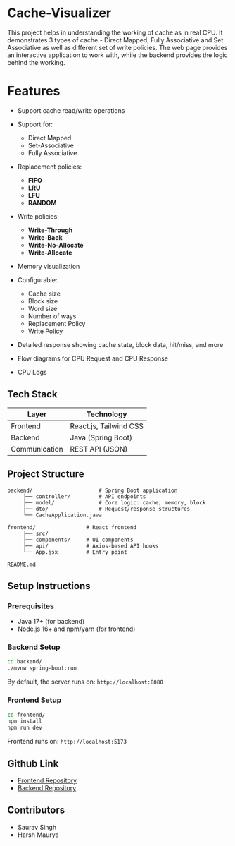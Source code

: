 # Cache-Visualizer

This project helps in understanding the working of cache as in real CPU. It demonstrates 3 types of cache - Direct Mapped, Fully Associative and Set Associative as well as different set of write policies. The web page provides an interactive application to work with, while the backend provides the logic behind the working.

# Features
  * Support cache read/write operations
  * Support for:
  
    * Direct Mapped
    * Set-Associative 
    * Fully Associative
  * Replacement policies:
  
    * **FIFO**
    * **LRU**
    * **LFU**
    * **RANDOM**
  * Write policies:
  
    * **Write-Through**
    * **Write-Back**
    * **Write-No-Allocate**
    * **Write-Allocate**
  * Memory visualization
  * Configurable:
  
    * Cache size
    * Block size
    * Word size
    * Number of ways
    * Replacement Policy
    * Write Policy
  * Detailed response showing cache state, block data, hit/miss, and more
  * Flow diagrams for CPU Request and CPU Response
  * CPU Logs
## Tech Stack

| Layer         | Technology             |
| ------------- | ---------------------- |
| Frontend      | React.js, Tailwind CSS |
| Backend       | Java (Spring Boot)     |
| Communication | REST API (JSON)        |

## Project Structure

```
backend/                     # Spring Boot application
     ├── controller/         # API endpoints
     ├── model/              # Core logic: cache, memory, block
     ├── dto/                # Request/response structures
     └── CacheApplication.java

frontend/                # React frontend
     ├── src/
     ├── components/     # UI components
     ├── api/            # Axios-based API hooks
     └── App.jsx         # Entry point

README.md
```

## Setup Instructions

### Prerequisites

* Java 17+ (for backend)
* Node.js 16+ and npm/yarn (for frontend)


### Backend Setup

```bash
cd backend/
./mvnw spring-boot:run
```

By default, the server runs on: `http://localhost:8080`

### Frontend Setup

```bash
cd frontend/
npm install
npm run dev
```

Frontend runs on: `http://localhost:5173`

## Github Link
* [Frontend Repository](https://github.com/sauravatgithub-web/Cache-Visualizer.git)
* [Backend Repository](https://github.com/pntu007/cache_api.git)

## Contributors

* Saurav Singh
* Harsh Maurya
